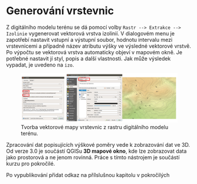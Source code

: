 # Generování vrstevnic

Z digitálního modelu terénu se dá pomocí volby `Rastr -->
Extrakce --> Izolinie` vygenerovat vektorová vrstva izolinií. V
dialogovém menu je zapotřebí nastavit vstupní a výstupní soubor, hodnotu
intervalu mezi vrstevnicemi a případně název atributu výšky ve výsledné
vektorové vrstvě. Po výpočtu se vektorová vrstva automaticky objeví v
mapovém okně. Je potřebné nastavit jí styl, popis a další vlastnosti.
Jak může výsledek vypadat, je uvedeno na `izo`.

<div id="izo">

<figure>
<img src="images/izo.png" class="large" alt="images/izo.png" />
<figcaption>Tvorba vektorové mapy vrstevnic z rastru digitálního modelu
terénu.</figcaption>
</figure>

</div>

Zpracování dat popisujících výškové poměry vede k zobrazování dat ve 3D.
Od verze 3.0 je součástí QGISu **3D mapové okno**, kde lze zobrazovat
data jako prostorová a ne jenom rovinná. Práce s tímto nástrojem je
součástí kurzu pro pokročilé.

<div class="todo">

Po vypublikování přidat odkaz na přílslušnou kapitolu v pokročilých

</div>

